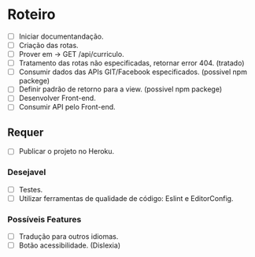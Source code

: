 # Roteiro
- [ ] Iniciar documentandação.
- [ ] Criação das rotas.
- [ ] Prover em -> GET  /api/curriculo.
- [ ] Tratamento das rotas não especificadas, retornar error 404. (tratado)
- [ ] Consumir dados das APIs GIT/Facebook especificados. (possivel npm packege)
- [ ] Definir padrão de retorno para a view. (possivel npm packege)
- [ ] Desenvolver Front-end.
- [ ] Consumir API pelo Front-end.

## Requer
- [ ] Publicar o projeto no Heroku.


### Desejavel
- [ ] Testes.
- [ ] Utilizar ferramentas de qualidade de código: Eslint e EditorConfig.

### Possíveis Features
- [ ] Tradução para outros idiomas.
- [ ] Botão acessibilidade. (Dislexia)
